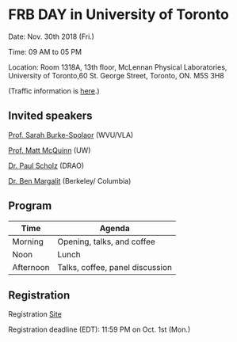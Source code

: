 # FRB DAY in University of Toronto

Date: Nov. 30th 2018 (Fri.)

Time: 09 AM to 05 PM

Location: Room 1318A, 13th floor, McLennan Physical Laboratories, University of Toronto,60 St. George Street, Toronto, ON. M5S 3H8

(Traffic information is [here](https://www.cita.utoronto.ca/visitor-info/getting-here/).)

## Invited speakers

[Prof. Sarah Burke-Spolaor](https://sarahspolaor.faculty.wvu.edu/) (WVU/VLA)

[Prof. Matt McQuinn](http://faculty.washington.edu/mcquinn/) (UW)

[Dr. Paul Scholz](http://astroherzberg.org/people/paul-scholz/) (DRAO) 

[Dr. Ben Margalit](http://benmargalit.com/) (Berkeley/ Columbia)

## Program

| Time  | Agenda |
| ------------- | ------------- |
| Morning  | Opening, talks, and coffee  |
| Noon     | Lunch  |
| Afternoon| Talks, coffee, panel discussion|

## Registration
Registration [Site](https://docs.google.com/forms/d/e/1FAIpQLSdMkaJhd-QOKtcbXuCjpMLz1-JHSrAzW9dBNBvUaKGUsIUoKQ/viewform)

Registration deadline (EDT):  11:59 PM on Oct. 1st (Mon.)
